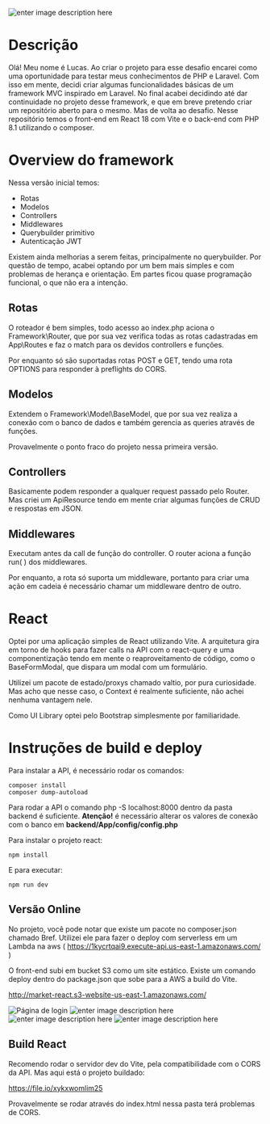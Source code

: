 ![enter image description here](https://i.imgur.com/MhLWGHL.png)

# Descrição

Olá! Meu nome é Lucas. Ao criar o projeto para esse desafio encarei como uma oportunidade para testar meus conhecimentos de PHP e Laravel. Com isso em mente, decidi criar algumas funcionalidades básicas de um framework MVC inspirado em Laravel. No final acabei decidindo até dar continuidade no projeto desse framework, e que em breve pretendo criar um repositório aberto para o mesmo. Mas de volta ao desafio. Nesse repositório temos o front-end em React 18 com Vite e o back-end com PHP 8.1 utilizando o composer.


# Overview do framework

Nessa versão inicial temos:

* Rotas
* Modelos
* Controllers
* Middlewares
* Querybuilder primitivo
* Autenticação JWT

Existem ainda melhorias a serem feitas, principalmente no querybuilder. Por questão de tempo, acabei optando por um bem mais simples e com problemas de herança e orientação. Em partes ficou quase programação funcional, o que não era a intenção.

## Rotas

O roteador é bem simples, todo acesso ao index.php aciona o Framework\Router, que por sua vez verifica todas as rotas cadastradas em App\Routes e faz o match para os devidos controllers e funções.

Por enquanto só são suportadas rotas POST e GET, tendo uma rota OPTIONS para responder à preflights do CORS.

## Modelos

Extendem o Framework\Model\BaseModel, que por sua vez realiza a conexão com o banco de dados e também gerencia as queries através de funções.

Provavelmente o ponto fraco do projeto nessa primeira versão.


## Controllers

Basicamente podem responder a qualquer request passado pelo Router. Mas criei um ApiResource tendo em mente criar algumas funções de CRUD e respostas em JSON.

## Middlewares 

Executam antes da call de função do controller. O router aciona a função run( ) dos middlewares.

Por enquanto, a rota só suporta um middleware, portanto para criar uma ação em cadeia é necessário chamar um middleware dentro de outro.

# React

Optei por uma aplicação simples de React utilizando Vite. A arquitetura gira em torno de hooks para fazer calls na API com o react-query e uma componentização tendo em mente o reaproveitamento de código, como o BaseFormModal, que dispara um modal com um formulário.

Utilizei um pacote de estado/proxys chamado valtio, por pura curiosidade. Mas acho que nesse caso, o Context é realmente suficiente, não achei nenhuma vantagem nele.

Como UI Library optei pelo Bootstrap simplesmente por familiaridade.

# Instruções de build e deploy

Para instalar a API, é necessário rodar os comandos:

```
composer install
composer dump-autoload
```

Para rodar a API o comando php -S localhost:8000 dentro da pasta backend é suficiente. **Atenção!** é necessário alterar os valores de conexão com o banco em **backend/App/config/config.php**

Para instalar o projeto react:

```
npm install
```
E para executar:
```
npm run dev
```


## Versão Online

No projeto, você pode notar que existe um pacote no composer.json chamado Bref. Utilizei ele para fazer o deploy com serverless em um Lambda na aws ( https://1kycrtqai9.execute-api.us-east-1.amazonaws.com/ )

O front-end subi em bucket S3 como um site estático. Existe um comando deploy dentro do package.json que sobe para a AWS a build do Vite.

http://market-react.s3-website-us-east-1.amazonaws.com/

![Página de login](https://i.imgur.com/xNmml4j.png)
![enter image description here](https://i.imgur.com/TcS4d4Z.png)
![enter image description here](https://i.imgur.com/lCpJXNU.png)
![enter image description here](https://i.imgur.com/15MbAk3.png)

## Build React

Recomendo rodar o servidor dev do Vite, pela compatibilidade com o CORS da API. Mas aqui está o projeto buildado:

https://file.io/xykxwomlim25

Provavelmente se rodar através do index.html nessa pasta terá problemas de CORS.
